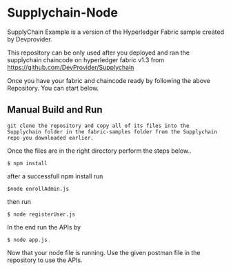 # Supplychain-Node

SupplyChain Example is a version of the Hyperledger Fabric sample created by Devprovider.

This repository can be only used after you deployed and ran the supplychain chaincode on hyperledger fabric v1.3 from https://github.com/DevProvider/Supplychain

Once you have your fabric and chaincode ready by following the above Repository. You can start below.
## Manual Build and Run
```
git clone the repository and copy all of its files into the Supplychain folder in the fabric-samples folder from the Supplychain repo you downloaded earlier.
```
Once the files are in the right directory perform the steps below..

```
$ npm install
```
after a successfull npm install run

```
$node enrollAdmin.js
```

then run 
```
$ node registerUser.js
```

In the end run the APIs by 
```
$ node app.js
```

Now that your node file is running. Use the given postman file in the repository to use the APIs.
